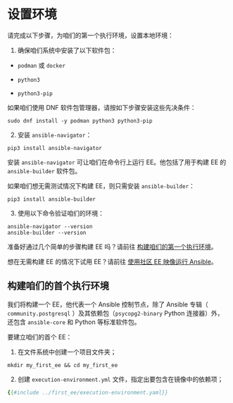 # 设置环境

请完成以下步骤，为咱们的第一个执行环境，设置本地环境：


1. 确保咱们系统中安装了以下软件包：

- `podman` 或 `docker`

- `python3`

- `python3-pip`

如果咱们使用 DNF 软件包管理器，请按如下步骤安装这些先决条件：


```console
sudo dnf install -y podman python3 python3-pip
```

2. 安装 `ansible-navigator`：

```console
pip3 install ansible-navigator
```

安装 `ansible-navigator` 可让咱们在命令行上运行 EE。他包括了用于构建 EE 的 `ansible-builder` 软件包。

如果咱们想无需测试情况下构建 EE，则只需安装 `ansible-builder`：

```console
pip3 install ansible-builder
```


3. 使用以下命令验证咱们的环境：

```console
ansible-navigator --version
ansible-builder --version
```

准备好通过几个简单的步骤构建 EE 吗？请前往 [构建咱们的第一个执行环境](#构建咱们的首个执行环境)。

想在无需构建 EE 的情况下试用 EE？请前往 [使用社区 EE 映像运行 Ansible](community_ee.md)。


## 构建咱们的首个执行环境

我们将构建一个 EE，他代表一个 Ansible 控制节点，除了 Ansible 专辑（ `community.postgresql` ）及其依赖包（`psycopg2-binary` Python 连接器）外，还包含 `ansible-core` 和 Python 等标准软件包。

要建立咱们的首个 EE：

1. 在文件系统中创建一个项目文件夹；

```console
mkdir my_first_ee && cd my_first_ee
```

2. 创建 `execution-environment.yml` 文件，指定出要包含在镜像中的依赖项；

```yaml
{{#include ../first_ee/execution-environment.yaml}}
```


